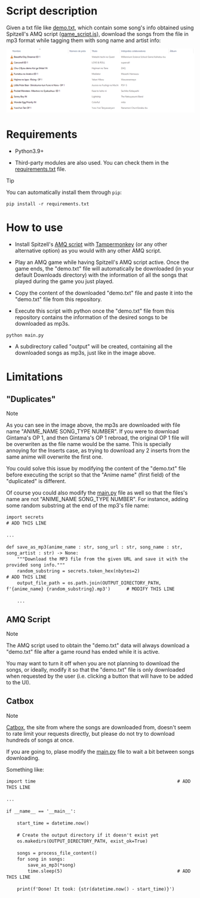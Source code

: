 # Script description

Given a txt file like [demo.txt](demo.txt), which contain some song's info obtained using Spitzell's AMQ script ([game_script.js](game_script.js)), download the songs from the file in mp3 format while tagging them with song name and artist info:

![OutputExample](images/output.png)


# Requirements

- Python3.9+

- Third-party modules are also used. You can check them in the [requirements.txt](requirements.txt) file.

> [!TIP]
> You can automatically install them through `pip`:
> 
> ```
> pip install -r requirements.txt
> ```


# How to use

- Install Spitzell's [AMQ script](game_script.js) with [Tampermonkey](https://www.tampermonkey.net/) (or any other alternative option) as you would with any other AMQ script.

- Play an AMQ game while having Spitzell's AMQ script active. Once the game ends, the "demo.txt" file will automatically be downloaded (in your default Downloads directory) with the information of all the songs that played during the game you just played.

- Copy the content of the downloaded "demo.txt" file and paste it into the "demo.txt" file from this repository.

- Execute this script with python once the "demo.txt" file from this repository contains the information of the desired songs to be downloaded as mp3s.

```
python main.py
```

- A subdirectory called "output" will be created, containing all the downloaded songs as mp3s, just like in the image above.


# Limitations

## "Duplicates"

> [!NOTE]
> As you can see in the image above, the mp3s are downloaded with file name "ANIME_NAME SONG_TYPE NUMBER".
> If you were to download Gintama's OP 1, and then Gintama's OP 1 rebroad, the original OP 1 file will be overwriten as the file name would be the same.
> This is specially annoying for the Inserts case, as trying to download any 2 inserts from the same anime will overwrite the first one.

You could solve this issue by modifying the content of the "demo.txt" file before executing the script so that the "Anime name" (first field) of the "duplicated" is different.

Of course you could also modify the [main.py](main.py) file as well so that the files's name are not "ANIME_NAME SONG_TYPE NUMBER". For instance, adding some random substring at the end of the mp3's file name:

```
import secrets                                                                                          # ADD THIS LINE

...

def save_as_mp3(anime_name : str, song_url : str, song_name : str, song_artist : str) -> None:
    """Download the MP3 file from the given URL and save it with the provided song info."""
    random_substring = secrets.token_hex(nbytes=2)                                                      # ADD THIS LINE
    output_file_path = os.path.join(OUTPUT_DIRECTORY_PATH, f'{anime_name} {random_substring}.mp3')      # MODIFY THIS LINE

    ...
```

## AMQ Script

> [!NOTE]
> The AMQ script used to obtain the "demo.txt" data will always download a "demo.txt" file after a game round has ended while it is active.

You may want to turn it off when you are not planning to download the songs, or ideally, modify it so that the "demo.txt" file is only downloaded when requested by the user (i.e. clicking a button that will have to be added to the UI).

## Catbox

> [!NOTE]
> [Catbox](https://catbox.moe/), the site from where the songs are downloaded from, doesn't seem to rate limit your requests directly, but please do not try to download hundreds of songs at once.

If you are going to, plase modify the [main.py](main.py) file to wait a bit between songs downloading.

Something like:

```
import time                                                     # ADD THIS LINE

...

if __name__ == '__main__':

    start_time = datetime.now()

    # Create the output directory if it doesn't exist yet
    os.makedirs(OUTPUT_DIRECTORY_PATH, exist_ok=True)

    songs = process_file_content()
    for song in songs:
        save_as_mp3(*song)
        time.sleep(5)                                           # ADD THIS LINE

    print(f'Done! It took: {str(datetime.now() - start_time)}')

```
